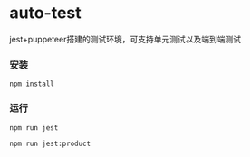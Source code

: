 
# auto-test

jest+puppeteer搭建的测试环境，可支持单元测试以及端到端测试

### 安装

    npm install

### 运行

    npm run jest

	npm run jest:product
